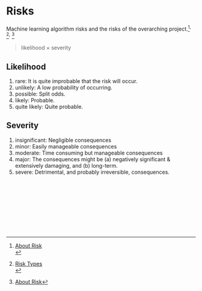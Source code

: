 # Risks

Machine learning algorithm risks and the risks of the overarching project.[^about]<sup>,</sup> [^types]<sup>,</sup> [^examples]

> likelihood $\times$ severity

## Likelihood

<ol class="numeric">
  <li class="numeric">rare: It is quite improbable that the risk will occur.</li>
  <li class="numeric">unlikely: A low probability of occurring.</li>
  <li class="numeric">possible: Split odds.</li>
  <li class="numeric">likely: Probable.</li>
  <li class="numeric">quite likely: Quite probable.</li>
</ol>

## Severity

<ol class="numeric">
  <li class="numeric">insignificant: Negligible consequences</li>
  <li class="numeric">minor: Easily manageable consequences</li>
  <li class="numeric">moderate: Time consuming but manageable consequences</li>
  <li class="numeric">major: The consequences might be (a) negatively significant & extensively damaging, and (b) long-term.</li>
  <li class="numeric">severe: Detrimental, and probably irreversible, consequences.</li>
</ol>

<br>
<br>
<br>
<br>

<br>
<br>
<br>
<br>

[^about]: <a href="https://asana.com/resources/project-risks" target="_blank">About Risk</a></span><br>
[^types]: <a href="https://www.smartsheet.com/content/project-risk-types" target="_blank">Risk Types</a></span><br>
[^examples]: <a href="https://technologyadvice.com/blog/project-management/project-risks-examples/" target="_blank">About Risk</a></span>
